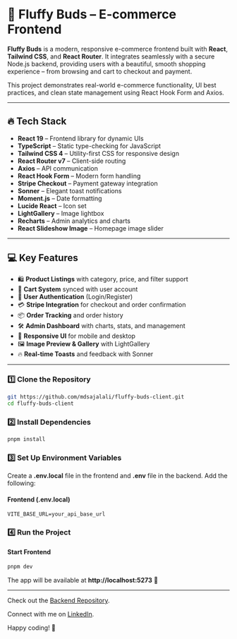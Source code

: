 # 🐾 Fluffy Buds – E-commerce Frontend

**Fluffy Buds** is a modern, responsive e-commerce frontend built with **React**, **Tailwind CSS**, and **React Router**. It integrates seamlessly with a secure Node.js backend, providing users with a beautiful, smooth shopping experience – from browsing and cart to checkout and payment.

This project demonstrates real-world e-commerce functionality, UI best practices, and clean state management using React Hook Form and Axios.

---

## 🔥 Tech Stack

- **React 19** – Frontend library for dynamic UIs
- **TypeScript** – Static type-checking for JavaScript
- **Tailwind CSS 4** – Utility-first CSS for responsive design
- **React Router v7** – Client-side routing
- **Axios** – API communication
- **React Hook Form** – Modern form handling
- **Stripe Checkout** – Payment gateway integration
- **Sonner** – Elegant toast notifications
- **Moment.js** – Date formatting
- **Lucide React** – Icon set
- **LightGallery** – Image lightbox
- **Recharts** – Admin analytics and charts
- **React Slideshow Image** – Homepage image slider

---

## 💻 Key Features

- 🛍️ **Product Listings** with category, price, and filter support
- 🧺 **Cart System** synced with user account
- 🔐 **User Authentication** (Login/Register)
- 💳 **Stripe Integration** for checkout and order confirmation
- 📦 **Order Tracking** and order history
- 🛠️ **Admin Dashboard** with charts, stats, and management
- 🎨 **Responsive UI** for mobile and desktop
- 🖼️ **Image Preview & Gallery** with LightGallery
- 🔥 **Real-time Toasts** and feedback with Sonner

---

### 1️⃣ Clone the Repository

```sh
git https://github.com/mdsajalali/fluffy-buds-client.git
cd fluffy-buds-client
```

### 2️⃣ Install Dependencies

```sh
pnpm install
```

### 3️⃣ Set Up Environment Variables

Create a **.env.local** file in the frontend and **.env** file in the backend. Add the following:

#### Frontend (.env.local)

```env
VITE_BASE_URL=your_api_base_url
```

### 4️⃣ Run the Project

#### Start Frontend

```sh
pnpm dev
```

The app will be available at **http://localhost:5273** 🚀

---

Check out the [Backend Repository](https://github.com/mdsajalali/fluffy-buds-server).

Connect with me on [LinkedIn](https://www.linkedin.com/in/mdsajalali/).

Happy coding! 🚀

